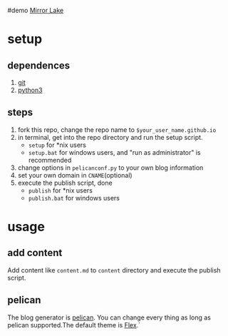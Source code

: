 #demo
[Mirror Lake](http://blog.jswh.me/)
# setup
## dependences
1. [git](https://git-scm.com/)
2. [python3](https://www.python.org/downloads/)

## steps
1. fork this repo, change the repo name to `$your_user_name.github.io`
2. in terminal, get into the repo directory and run the setup script. 
    * `setup` for *nix users
    * `setup.bat` for windows users, and "run as administrator" is recommended
3. change options in `pelicanconf.py` to your own blog information
4. set your own domain in `CNAME`(optional)
5. execute the publish script, done
    * `publish` for *nix users
    * `publish.bat` for windows users

# usage
## add content
Add content like `content.md` to `content` directory and execute the publish script.

## pelican
The blog generator is [pelican](http://docs.getpelican.com/en/3.6.3/quickstart.html#create-an-article).
You can change every thing as long as pelican supported.The default theme is [Flex](https://github.com/alexandrevicenzi/Flex/tree/5bc235cf579cb03bcc8f54b6029ff74493a0cb44).`